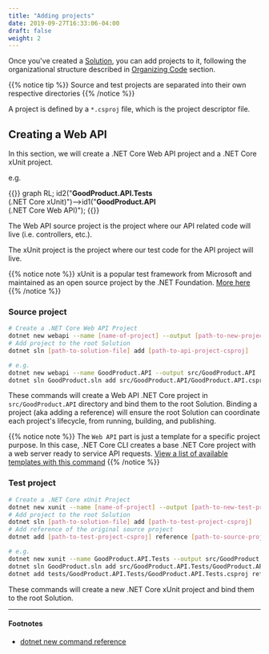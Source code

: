 ```yaml
---
title: "Adding projects"
date: 2019-09-27T16:33:06-04:00
draft: false
weight: 2
---
```


Once you've created a [Solution](/creating-a-solution/starting-from-scratch),
you can add projects to it, following the organizational structure described in
[Organizing Code](/getting-started/organizing-code) section.

{{% notice tip %}}
Source and test projects are separated into their own respective directories
{{% /notice %}}

A project is defined by a `*.csproj` file, which is the project descriptor file.

## Creating a Web API

In this section, we will create a .NET Core Web API project and a .NET Core xUnit project.

e.g.

{{<mermaid>}}
graph RL;
    id2("<b>GoodProduct.API.Tests</b><br/>(.NET Core xUnit)")-->id1("<b>GoodProduct.API</b><br/>(.NET Core Web API)");
{{</mermaid>}}

The Web API source project is the project where our API related code will live (i.e. controllers, etc.).

The xUnit project is the project where our test code for the API project will live.

{{% notice note %}}
xUnit is a popular test framework from Microsoft and maintained as an open source project by the .NET Foundation.
[More here](https://xunit.net/)
{{% /notice %}}

### Source project

```bash
# Create a .NET Core Web API Project
dotnet new webapi --name [name-of-project] --output [path-to-new-project-on-file-system]
# Add project to the root Solution
dotnet sln [path-to-solution-file] add [path-to-api-project-csproj]

# e.g.
dotnet new webapi --name GoodProduct.API --output src/GoodProduct.API
dotnet sln GoodProduct.sln add src/GoodProduct.API/GoodProduct.API.csproj
```

These commands will create a Web API .NET Core project in `src/GoodProduct.API` directory and bind them
to the root Solution. Binding a project (aka adding a reference) will ensure the root Solution can coordinate
each project's lifecycle, from running, building, and publishing.

{{% notice note %}}
The `Web API` part is just a template for a specific project purpose. In this case, .NET Core CLI creates a base
.NET Core project with a web server ready to service API requests.
[View a list of available templates with this command](/using-the-cli/#viewing-list-of-templates)
{{% /notice %}}

### Test project

```bash
# Create a .NET Core xUnit Project
dotnet new xunit --name [name-of-project] --output [path-to-new-test-project-on-file-system]
# Add project to the root Solution
dotnet sln [path-to-solution-file] add [path-to-test-project-csproj]
# Add reference of the original source project
dotnet add [path-to-test-project-csproj] reference [path-to-source-project-csproj]

# e.g.
dotnet new xunit --name GoodProduct.API.Tests --output src/GoodProduct.API.Tests
dotnet sln GoodProduct.sln add src/GoodProduct.API.Tests/GoodProduct.API.Tests.csproj
dotnet add tests/GoodProduct.API.Tests/GoodProduct.API.Tests.csproj reference src/GoodProduct.API/GoodProduct.API.csproj

```

These commands will create a new .NET Core xUnit project and bind them to the root Solution.

---

#### Footnotes

- [dotnet new command reference](https://docs.microsoft.com/en-us/dotnet/core/tools/dotnet-new)
